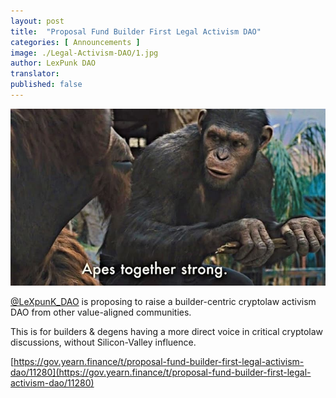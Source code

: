```yaml
---
layout: post
title:  "Proposal Fund Builder First Legal Activism DAO"
categories: [ Announcements ]
image: ./Legal-Activism-DAO/1.jpg
author: LexPunk DAO
translator: 
published: false
---
```


![](1.jpg)

[@LeXpunK_DAO](https://twitter.com/LeXpunK_DAO) is proposing to raise a builder-centric cryptolaw activism DAO from other value-aligned communities.

This is for builders & degens having a more direct voice in critical cryptolaw discussions, without Silicon-Valley influence.

[https://gov.yearn.finance/t/proposal-fund-builder-first-legal-activism-dao/11280](https://gov.yearn.finance/t/proposal-fund-builder-first-legal-activism-dao/11280)
